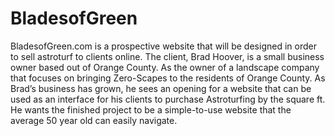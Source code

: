 # BladesofGreen
BladesofGreen.com is a prospective website that will be designed in order to sell astroturf to clients online. The client, Brad Hoover, is a small business owner based out of Orange County. As the owner of a landscape company that focuses on bringing Zero-Scapes to the residents of Orange County. As Brad’s business has grown, he sees an opening for a website that can be used as an interface for his clients to purchase Astroturfing by the square ft.  He wants the finished project to be a simple-to-use website that the average 50 year old can easily navigate.
